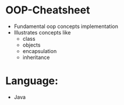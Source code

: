 # OOP-Cheatsheet
- Fundamental oop concepts implementation 
- Illustrates concepts like
    - class
    - objects
    - encapsulation
    - inheritance

# Language:
- Java
